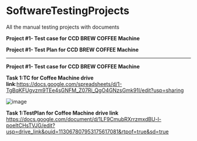 # SoftwareTestingProjects
All the manual testing projects with documents

**Project #1- Test case for CCD BREW COFFEE Machine**

**Project #1- Test Plan for CCD BREW COFFEE Machine**



----------------------------------------------------------------------------
**Project #1- Test case for CCD BREW COFFEE Machine**

**Task 1:TC for Coffee Machine drive link**:https://docs.google.com/spreadsheets/d/1-TgBqKFUgvzm9TEe4sGNFM_Z07Ri_QgO4GNzsGmk91I/edit?usp=sharing

![image](https://github.com/plakshm36/SoftwareTestingProjects/assets/174857611/563c22ad-8ba9-49d0-ab25-95225af32b7f)

**Task 1:TestPlan for Coffee Machine drive link**
https://docs.google.com/document/d/1LF9CmubRXrrzmxdBU-l-poeItCHsTVJG/edit?usp=drive_link&ouid=113067807953175617081&rtpof=true&sd=true


